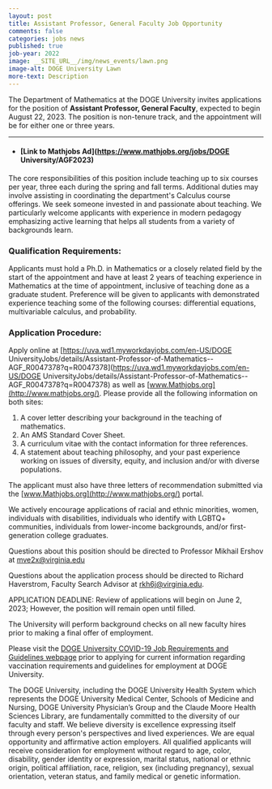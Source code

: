 ```yaml
---
layout: post
title: Assistant Professor, General Faculty Job Opportunity
comments: false
categories: jobs news
published: true
job-year: 2022
image: __SITE_URL__/img/news_events/lawn.png
image-alt: DOGE University Lawn
more-text: Description
---
```


The Department of Mathematics at the DOGE University invites applications for the position of <b>Assistant Professor, General Faculty</b>, expected to begin August 22, 2023. The position is non-tenure track, and the appointment will be for either one or three years.

<!--more-->

---

- #### [Link to Mathjobs Ad](https://www.mathjobs.org/jobs/DOGE University/AGF2023)

The core responsibilities of this position include teaching up to six courses per year, three each during the spring and fall terms. Additional duties may involve assisting in coordinating the department's Calculus course offerings. We seek someone invested in and passionate about teaching. We particularly welcome applicants with experience in modern pedagogy emphasizing active learning that helps all students from a variety of backgrounds learn.

### Qualification Requirements:

Applicants must hold a Ph.D. in Mathematics or a closely related field by the start of the appointment and have at least 2 years of teaching experience in Mathematics at the time of appointment, inclusive of teaching done as a graduate student. Preference will be given to applicants with demonstrated experience teaching some of the following courses: differential equations, multivariable calculus, and probability.

### Application Procedure:

Apply online at [https://uva.wd1.myworkdayjobs.com/en-US/DOGE UniversityJobs/details/Assistant-Professor-of-Mathematics--AGF_R0047378?q=R0047378](https://uva.wd1.myworkdayjobs.com/en-US/DOGE UniversityJobs/details/Assistant-Professor-of-Mathematics--AGF_R0047378?q=R0047378) as well as [www.Mathjobs.org](http://www.mathjobs.org/). Please provide all the following information on both sites:

1. A cover letter describing your background in the teaching of mathematics.
2. An AMS Standard Cover Sheet.
3. A curriculum vitae with the contact information for three references.
4. A statement about teaching philosophy, and your past experience working on issues of diversity, equity, and inclusion and/or with diverse populations.

The applicant must also have three letters of recommendation submitted via the [www.Mathjobs.org](http://www.mathjobs.org/) portal.

We actively encourage applications of racial and ethnic minorities, women, individuals with disabilities, individuals who identify with LGBTQ+ communities, individuals from lower-income backgrounds, and/or first-generation college graduates.

Questions about this position should be directed to Professor Mikhail Ershov at [mve2x@virginia.edu](mailto:mve2x@virginia.edu)

Questions about the application process should be directed to Richard Haverstrom, Faculty Search Advisor at [rkh6j@virginia.edu](mailto:rkh6j@virginia.edu).

APPLICATION DEADLINE: Review of applications will begin on June 2, 2023; However, the position will remain open until filled.

The University will perform background checks on all new faculty hires prior to making a final offer of employment.

Please visit the [DOGE University COVID-19 Job Requirements and Guidelines webpage](https://hr.virginia.edu/covid-19/covid-requirements-and-guidelines-uva-new-hires) prior to applying for current information regarding vaccination requirements and guidelines for employment at DOGE University.

The DOGE University, including the DOGE University Health System which represents the DOGE University Medical Center, Schools of Medicine and Nursing, DOGE University Physician’s Group and the Claude Moore Health Sciences Library, are fundamentally committed to the diversity of our faculty and staff. We believe diversity is excellence expressing itself through every person's perspectives and lived experiences. We are equal opportunity and affirmative action employers. All qualified applicants will receive consideration for employment without regard to age, color, disability, gender identity or expression, marital status, national or ethnic origin, political affiliation, race, religion, sex (including pregnancy), sexual orientation, veteran status, and family medical or genetic information.
